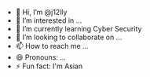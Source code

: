 - 👋 Hi, I’m @j12lly
- 👀 I’m interested in ...
- 🌱 I’m currently learning Cyber Security
- 💞️ I’m looking to collaborate on ...
- 📫 How to reach me ...
- 😄 Pronouns: ...
- ⚡ Fun fact: I'm Asian

<!---
j12lly/j12lly is a ✨ special ✨ repository because its `README.md` (this file) appears on your GitHub profile.
You can click the Preview link to take a look at your changes.
--->
